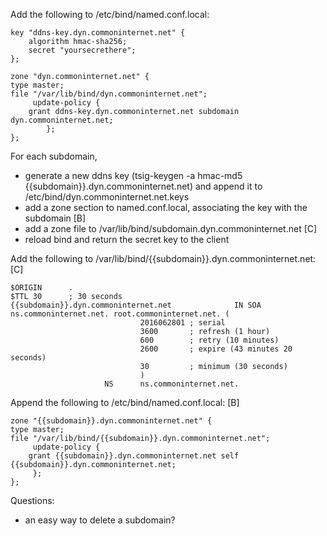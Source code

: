 


Add the following to /etc/bind/named.conf.local:
```
key "ddns-key.dyn.commoninternet.net" {
	algorithm hmac-sha256;
	secret "yoursecrethere";
};

zone "dyn.commoninternet.net" {
type master;
file "/var/lib/bind/dyn.commoninternet.net";
     update-policy {
	grant ddns-key.dyn.commoninternet.net subdomain dyn.commoninternet.net;
        };
};
```

For each subdomain, 
- generate a new ddns key (tsig-keygen -a hmac-md5 {{subdomain}}.dyn.commoninternet.net) and append it to /etc/bind/dyn.commoninternet.net.keys
- add a zone section to named.conf.local, associating the key with the subdomain  [B]
- add a zone file to /var/lib/bind/subdomain.dyn.commoninternet.net [C]
- reload bind and return the secret key to the client 

Add the following to /var/lib/bind/{{subdomain}}.dyn.commoninternet.net: [C]
```
$ORIGIN      .
$TTL 30      ; 30 seconds
{{subdomain}}.dyn.commoninternet.net              IN SOA  ns.commoninternet.net. root.commoninternet.net. (
                             2016062801 ; serial
                             3600       ; refresh (1 hour)
                             600        ; retry (10 minutes)
                             2600       ; expire (43 minutes 20 seconds)
                             30         ; minimum (30 seconds)
                             )
                     NS      ns.commoninternet.net.
```

Append the following to /etc/bind/named.conf.local: [B]
```
zone "{{subdomain}}.dyn.commoninternet.net" {
type master;
file "/var/lib/bind/{{subdomain}}.dyn.commoninternet.net";
     update-policy {
	grant {{subdomain}}.dyn.commoninternet.net self {{subdomain}}.dyn.commoninternet.net;
     };
};
```


Questions:
- an easy way to delete a subdomain? 
